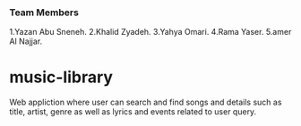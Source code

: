 ### Team Members 
 1.Yazan Abu Sneneh.
 2.Khalid Zyadeh.
 3.Yahya Omari.
 4.Rama Yaser.
 5.amer Al Najjar.

# music-library
  Web appliction where user can search and find songs and details such as title, artist, genre as well as lyrics and events related to user query.
  
  
  

